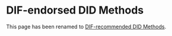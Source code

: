 # DIF-endorsed DID Methods

This page has been renamed to [DIF-recommended DID Methods](../dif-recommended).
